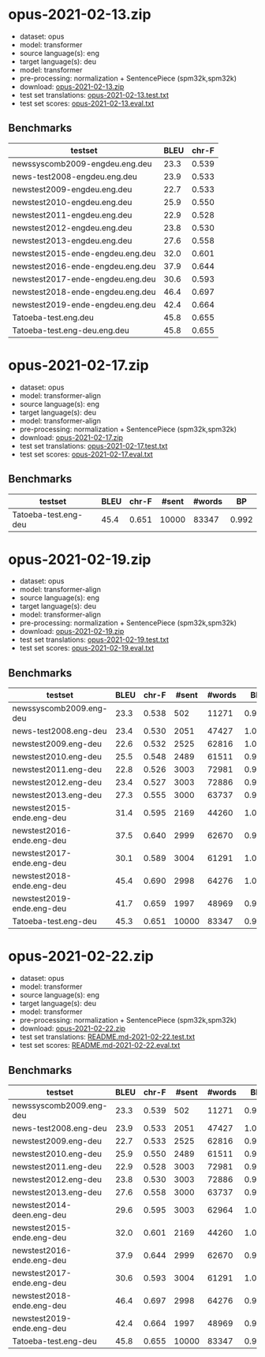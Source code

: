 # opus-2021-02-13.zip

* dataset: opus
* model: transformer
* source language(s): eng
* target language(s): deu
* model: transformer
* pre-processing: normalization + SentencePiece (spm32k,spm32k)
* download: [opus-2021-02-13.zip](https://object.pouta.csc.fi/Tatoeba-MT-models/eng-deu/opus-2021-02-13.zip)
* test set translations: [opus-2021-02-13.test.txt](https://object.pouta.csc.fi/Tatoeba-MT-models/eng-deu/opus-2021-02-13.test.txt)
* test set scores: [opus-2021-02-13.eval.txt](https://object.pouta.csc.fi/Tatoeba-MT-models/eng-deu/opus-2021-02-13.eval.txt)

## Benchmarks

| testset               | BLEU  | chr-F |
|-----------------------|-------|-------|
| newssyscomb2009-engdeu.eng.deu 	| 23.3 	| 0.539 |
| news-test2008-engdeu.eng.deu 	| 23.9 	| 0.533 |
| newstest2009-engdeu.eng.deu 	| 22.7 	| 0.533 |
| newstest2010-engdeu.eng.deu 	| 25.9 	| 0.550 |
| newstest2011-engdeu.eng.deu 	| 22.9 	| 0.528 |
| newstest2012-engdeu.eng.deu 	| 23.8 	| 0.530 |
| newstest2013-engdeu.eng.deu 	| 27.6 	| 0.558 |
| newstest2015-ende-engdeu.eng.deu 	| 32.0 	| 0.601 |
| newstest2016-ende-engdeu.eng.deu 	| 37.9 	| 0.644 |
| newstest2017-ende-engdeu.eng.deu 	| 30.6 	| 0.593 |
| newstest2018-ende-engdeu.eng.deu 	| 46.4 	| 0.697 |
| newstest2019-ende-engdeu.eng.deu 	| 42.4 	| 0.664 |
| Tatoeba-test.eng.deu 	| 45.8 	| 0.655 |
| Tatoeba-test.eng-deu.eng.deu 	| 45.8 	| 0.655 |



# opus-2021-02-17.zip

* dataset: opus
* model: transformer-align
* source language(s): eng
* target language(s): deu
* model: transformer-align
* pre-processing: normalization + SentencePiece (spm32k,spm32k)
* download: [opus-2021-02-17.zip](https://object.pouta.csc.fi/Tatoeba-MT-models/eng-deu/opus-2021-02-17.zip)
* test set translations: [opus-2021-02-17.test.txt](https://object.pouta.csc.fi/Tatoeba-MT-models/eng-deu/opus-2021-02-17.test.txt)
* test set scores: [opus-2021-02-17.eval.txt](https://object.pouta.csc.fi/Tatoeba-MT-models/eng-deu/opus-2021-02-17.eval.txt)

## Benchmarks

| testset | BLEU  | chr-F | #sent | #words | BP |
|---------|-------|-------|-------|--------|----|
| Tatoeba-test.eng-deu 	| 45.4 	| 0.651 	| 10000 	| 83347 	| 0.992 |



# opus-2021-02-19.zip

* dataset: opus
* model: transformer-align
* source language(s): eng
* target language(s): deu
* model: transformer-align
* pre-processing: normalization + SentencePiece (spm32k,spm32k)
* download: [opus-2021-02-19.zip](https://object.pouta.csc.fi/Tatoeba-MT-models/eng-deu/opus-2021-02-19.zip)
* test set translations: [opus-2021-02-19.test.txt](https://object.pouta.csc.fi/Tatoeba-MT-models/eng-deu/opus-2021-02-19.test.txt)
* test set scores: [opus-2021-02-19.eval.txt](https://object.pouta.csc.fi/Tatoeba-MT-models/eng-deu/opus-2021-02-19.eval.txt)

## Benchmarks

| testset | BLEU  | chr-F | #sent | #words | BP |
|---------|-------|-------|-------|--------|----|
| newssyscomb2009.eng-deu 	| 23.3 	| 0.538 	| 502 	| 11271 	| 0.992 |
| news-test2008.eng-deu 	| 23.4 	| 0.530 	| 2051 	| 47427 	| 1.000 |
| newstest2009.eng-deu 	| 22.6 	| 0.532 	| 2525 	| 62816 	| 1.000 |
| newstest2010.eng-deu 	| 25.5 	| 0.548 	| 2489 	| 61511 	| 0.967 |
| newstest2011.eng-deu 	| 22.8 	| 0.526 	| 3003 	| 72981 	| 0.993 |
| newstest2012.eng-deu 	| 23.4 	| 0.527 	| 3003 	| 72886 	| 0.970 |
| newstest2013.eng-deu 	| 27.3 	| 0.555 	| 3000 	| 63737 	| 0.984 |
| newstest2015-ende.eng-deu 	| 31.4 	| 0.595 	| 2169 	| 44260 	| 1.000 |
| newstest2016-ende.eng-deu 	| 37.5 	| 0.640 	| 2999 	| 62670 	| 0.994 |
| newstest2017-ende.eng-deu 	| 30.1 	| 0.589 	| 3004 	| 61291 	| 1.000 |
| newstest2018-ende.eng-deu 	| 45.4 	| 0.690 	| 2998 	| 64276 	| 1.000 |
| newstest2019-ende.eng-deu 	| 41.7 	| 0.659 	| 1997 	| 48969 	| 0.986 |
| Tatoeba-test.eng-deu 	| 45.3 	| 0.651 	| 10000 	| 83347 	| 0.991 |



# opus-2021-02-22.zip

* dataset: opus
* model: transformer
* source language(s): eng
* target language(s): deu
* model: transformer
* pre-processing: normalization + SentencePiece (spm32k,spm32k)
* download: [opus-2021-02-22.zip](https://object.pouta.csc.fi/Tatoeba-MT-models/eng-deu/opus-2021-02-22.zip)
* test set translations: [README.md-2021-02-22.test.txt](https://object.pouta.csc.fi/Tatoeba-MT-models/eng-deu/README.md-2021-02-22.test.txt)
* test set scores: [README.md-2021-02-22.eval.txt](https://object.pouta.csc.fi/Tatoeba-MT-models/eng-deu/README.md-2021-02-22.eval.txt)

## Benchmarks

| testset | BLEU  | chr-F | #sent | #words | BP |
|---------|-------|-------|-------|--------|----|
| newssyscomb2009.eng-deu 	| 23.3 	| 0.539 	| 502 	| 11271 	| 0.990 |
| news-test2008.eng-deu 	| 23.9 	| 0.533 	| 2051 	| 47427 	| 1.000 |
| newstest2009.eng-deu 	| 22.7 	| 0.533 	| 2525 	| 62816 	| 0.999 |
| newstest2010.eng-deu 	| 25.9 	| 0.550 	| 2489 	| 61511 	| 0.966 |
| newstest2011.eng-deu 	| 22.9 	| 0.528 	| 3003 	| 72981 	| 0.993 |
| newstest2012.eng-deu 	| 23.8 	| 0.530 	| 3003 	| 72886 	| 0.972 |
| newstest2013.eng-deu 	| 27.6 	| 0.558 	| 3000 	| 63737 	| 0.983 |
| newstest2014-deen.eng-deu 	| 29.6 	| 0.595 	| 3003 	| 62964 	| 1.000 |
| newstest2015-ende.eng-deu 	| 32.0 	| 0.601 	| 2169 	| 44260 	| 1.000 |
| newstest2016-ende.eng-deu 	| 37.9 	| 0.644 	| 2999 	| 62670 	| 0.992 |
| newstest2017-ende.eng-deu 	| 30.6 	| 0.593 	| 3004 	| 61291 	| 1.000 |
| newstest2018-ende.eng-deu 	| 46.4 	| 0.697 	| 2998 	| 64276 	| 0.999 |
| newstest2019-ende.eng-deu 	| 42.4 	| 0.664 	| 1997 	| 48969 	| 0.990 |
| Tatoeba-test.eng-deu 	| 45.8 	| 0.655 	| 10000 	| 83347 	| 0.995 |


